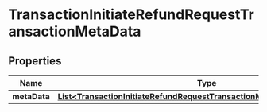 

# TransactionInitiateRefundRequestTransactionMetaData


## Properties

| Name | Type | Description | Notes |
|------------ | ------------- | ------------- | -------------|
|**metaData** | [**List&lt;TransactionInitiateRefundRequestTransactionMetaDataMetaDataInner&gt;**](TransactionInitiateRefundRequestTransactionMetaDataMetaDataInner.md) |  |  [optional] |



